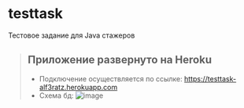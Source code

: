 # testtask
Тестовое задание для Java стажеров
> ## Приложение развернуто на Heroku
> - Подключение осуществляется по ссылке: https://testtask-alf3ratz.herokuapp.com
> - Cхема бд: ![image](https://user-images.githubusercontent.com/49417479/136560094-57e308a8-5cd6-453f-92c4-35f0f4ebe7a1.png)





